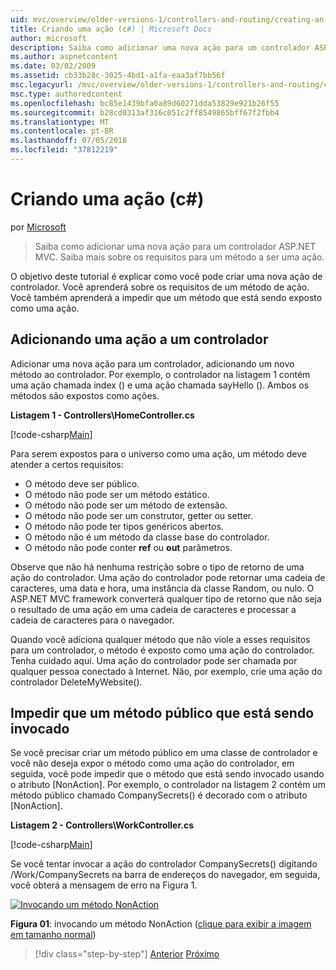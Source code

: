 ```yaml
---
uid: mvc/overview/older-versions-1/controllers-and-routing/creating-an-action-cs
title: Criando uma ação (c#) | Microsoft Docs
author: microsoft
description: Saiba como adicionar uma nova ação para um controlador ASP.NET MVC. Saiba mais sobre os requisitos para um método a ser uma ação.
ms.author: aspnetcontent
ms.date: 03/02/2009
ms.assetid: cb33b28c-3025-4bd1-a1fa-eaa3af7bb56f
msc.legacyurl: /mvc/overview/older-versions-1/controllers-and-routing/creating-an-action-cs
msc.type: authoredcontent
ms.openlocfilehash: bc85e1439bfa0a89d60271dda53829e921b26f55
ms.sourcegitcommit: b28cd0313af316c051c2ff8549865bff67f2fbb4
ms.translationtype: MT
ms.contentlocale: pt-BR
ms.lasthandoff: 07/05/2018
ms.locfileid: "37812219"
---
```

<a name="creating-an-action-c"></a>Criando uma ação (c#)
====================
por [Microsoft](https://github.com/microsoft)

> Saiba como adicionar uma nova ação para um controlador ASP.NET MVC. Saiba mais sobre os requisitos para um método a ser uma ação.


O objetivo deste tutorial é explicar como você pode criar uma nova ação de controlador. Você aprenderá sobre os requisitos de um método de ação. Você também aprenderá a impedir que um método que está sendo exposto como uma ação.

## <a name="adding-an-action-to-a-controller"></a>Adicionando uma ação a um controlador

Adicionar uma nova ação para um controlador, adicionando um novo método ao controlador. Por exemplo, o controlador na listagem 1 contém uma ação chamada index () e uma ação chamada sayHello (). Ambos os métodos são expostos como ações.

**Listagem 1 - Controllers\HomeController.cs**

[!code-csharp[Main](creating-an-action-cs/samples/sample1.cs)]

Para serem expostos para o universo como uma ação, um método deve atender a certos requisitos:

- O método deve ser público.
- O método não pode ser um método estático.
- O método não pode ser um método de extensão.
- O método não pode ser um construtor, getter ou setter.
- O método não pode ter tipos genéricos abertos.
- O método não é um método da classe base do controlador.
- O método não pode conter **ref** ou **out** parâmetros.

Observe que não há nenhuma restrição sobre o tipo de retorno de uma ação do controlador. Uma ação do controlador pode retornar uma cadeia de caracteres, uma data e hora, uma instância da classe Random, ou nulo. O ASP.NET MVC framework converterá qualquer tipo de retorno que não seja o resultado de uma ação em uma cadeia de caracteres e processar a cadeia de caracteres para o navegador.

Quando você adiciona qualquer método que não viole a esses requisitos para um controlador, o método é exposto como uma ação do controlador. Tenha cuidado aqui. Uma ação do controlador pode ser chamada por qualquer pessoa conectado à Internet. Não, por exemplo, crie uma ação do controlador DeleteMyWebsite().

## <a name="preventing-a-public-method-from-being-invoked"></a>Impedir que um método público que está sendo invocado

Se você precisar criar um método público em uma classe de controlador e você não deseja expor o método como uma ação do controlador, em seguida, você pode impedir que o método que está sendo invocado usando o atributo [NonAction]. Por exemplo, o controlador na listagem 2 contém um método público chamado CompanySecrets() é decorado com o atributo [NonAction].

**Listagem 2 - Controllers\WorkController.cs**

[!code-csharp[Main](creating-an-action-cs/samples/sample2.cs)]

Se você tentar invocar a ação do controlador CompanySecrets() digitando /Work/CompanySecrets na barra de endereços do navegador, em seguida, você obterá a mensagem de erro na Figura 1.


[![Invocando um método NonAction](creating-an-action-cs/_static/image1.jpg)](creating-an-action-cs/_static/image1.png)

**Figura 01**: invocando um método NonAction ([clique para exibir a imagem em tamanho normal](creating-an-action-cs/_static/image2.png))

> [!div class="step-by-step"]
> [Anterior](creating-a-controller-cs.md)
> [Próximo](asp-net-mvc-routing-overview-vb.md)
